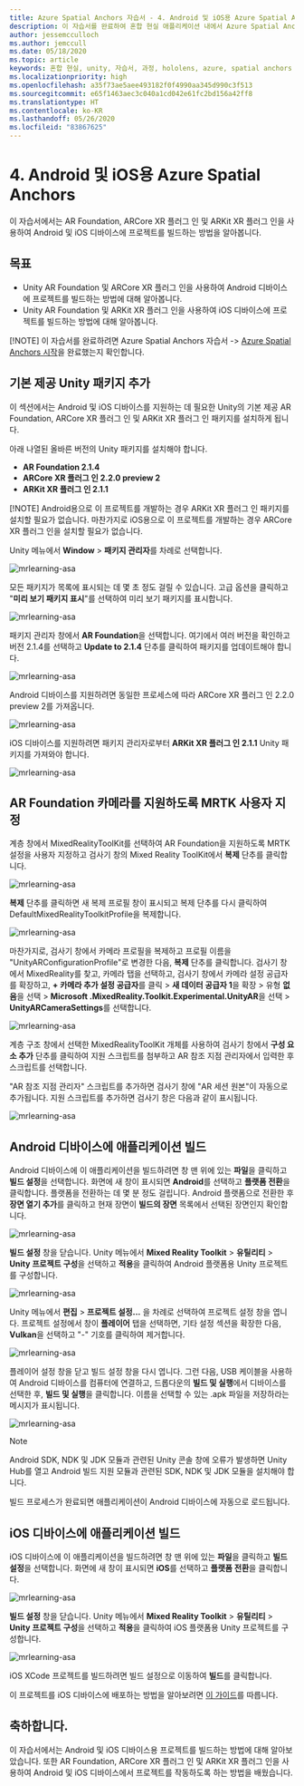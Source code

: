 ```yaml
---
title: Azure Spatial Anchors 자습서 - 4. Android 및 iOS용 Azure Spatial Anchors
description: 이 자습서를 완료하여 혼합 현실 애플리케이션 내에서 Azure Spatial Anchors를 구현하는 방법을 알아봅니다.
author: jessemcculloch
ms.author: jemccull
ms.date: 05/18/2020
ms.topic: article
keywords: 혼합 현실, unity, 자습서, 과정, hololens, azure, spatial anchors
ms.localizationpriority: high
ms.openlocfilehash: a35f73ae5aee493182f0f4990aa345d990c3f513
ms.sourcegitcommit: e65f1463aec3c040a1cd042e61fc2bd156a42ff8
ms.translationtype: HT
ms.contentlocale: ko-KR
ms.lasthandoff: 05/26/2020
ms.locfileid: "83867625"
---
```

# <a name="4-azure-spatial-anchors-for-android-and-ios"></a>4. Android 및 iOS용 Azure Spatial Anchors

이 자습서에서는 AR Foundation, ARCore XR 플러그 인 및 ARKit XR 플러그 인을 사용하여 Android 및 iOS 디바이스에 프로젝트를 빌드하는 방법을 알아봅니다.

## <a name="objectives"></a>목표

* Unity AR Foundation 및 ARCore XR 플러그 인을 사용하여 Android 디바이스에 프로젝트를 빌드하는 방법에 대해 알아봅니다.
* Unity AR Foundation 및 ARKit XR 플러그 인을 사용하여 iOS 디바이스에 프로젝트를 빌드하는 방법에 대해 알아봅니다.

[!NOTE] 이 자습서를 완료하려면 Azure Spatial Anchors 자습서 -> [Azure Spatial Anchors 시작](mrlearning-asa-ch1.md)을 완료했는지 확인합니다.

## <a name="adding-inbuilt-unity-packages"></a>기본 제공 Unity 패키지 추가

이 섹션에서는 Android 및 iOS 디바이스를 지원하는 데 필요한 Unity의 기본 제공 AR Foundation, ARCore XR 플러그 인 및 ARKit XR 플러그 인 패키지를 설치하게 됩니다.

아래 나열된 올바른 버전의 Unity 패키지를 설치해야 합니다.

* **AR Foundation 2.1.4**
* **ARCore XR 플러그 인 2.2.0 preview 2**
* **ARKit XR 플러그 인 2.1.1**

[!NOTE] Android용으로 이 프로젝트를 개발하는 경우 ARKit XR 플러그 인 패키지를 설치할 필요가 없습니다. 마찬가지로 iOS용으로 이 프로젝트를 개발하는 경우 ARCore XR 플러그 인을 설치할 필요가 없습니다.

Unity 메뉴에서 **Window** > **패키지 관리자**를 차례로 선택합니다.

![mrlearning-asa](images/mrlearning-asa/tutorial4-section1-step1-1.png)

모든 패키지가 목록에 표시되는 데 몇 초 정도 걸릴 수 있습니다. 고급 옵션을 클릭하고 "**미리 보기 패키지 표시**"를 선택하여 미리 보기 패키지를 표시합니다.

![mrlearning-asa](images/mrlearning-asa/tutorial4-section1-step1-2.png)

패키지 관리자 창에서 **AR Foundation**을 선택합니다. 여기에서 여러 버전을 확인하고 버전 2.1.4를 선택하고 **Update to 2.1.4** 단추를 클릭하여 패키지를 업데이트해야 합니다.

![mrlearning-asa](images/mrlearning-asa/tutorial4-section1-step1-3.png)

Android 디바이스를 지원하려면 동일한 프로세스에 따라 ARCore XR 플러그 인 2.2.0 preview 2를 가져옵니다.

![mrlearning-asa](images/mrlearning-asa/tutorial4-section1-step1-4.png)

iOS 디바이스를 지원하려면 패키지 관리자로부터 **ARKit XR 플러그 인 2.1.1** Unity 패키지를 가져와야 합니다.

![mrlearning-asa](images/mrlearning-asa/tutorial4-section1-step1-5.png)

## <a name="customize-mrtk-to-support-ar-foundation-camera"></a>AR Foundation 카메라를 지원하도록 MRTK 사용자 지정

계층 창에서 MixedRealityToolKit를 선택하여 AR Foundation을 지원하도록 MRTK 설정을 사용자 지정하고 검사기 창의 Mixed Reality ToolKit에서 **복제** 단추를 클릭합니다.

![mrlearning-asa](images/mrlearning-asa/tutorial4-section2-step1-1.png)

**복제** 단추를 클릭하면 새 복제 프로필 창이 표시되고 복제 단추를 다시 클릭하여 DefaultMixedRealityToolkitProfile을 복제합니다.

![mrlearning-asa](images/mrlearning-asa/tutorial4-section2-step1-2.png)

마찬가지로, 검사기 창에서 카메라 프로필을 복제하고 프로필 이름을 "UnityARConfigurationProfile"로 변경한 다음, **복제** 단추를 클릭합니다. 검사기 창에서 MixedReality를 찾고, 카메라 탭을 선택하고, 검사기 창에서 카메라 설정 공급자를 확장하고, **+ 카메라 추가 설정 공급자**를 클릭 > **새 데이터 공급자 1**을 확장 > 유형 **없음**을 선택 > **Microsoft .MixedReality.Toolkit.Experimental.UnityAR**을 선택 > **UnityARCameraSettings**를 선택합니다.


![mrlearning-asa](images/mrlearning-asa/tutorial4-section2-step1-3.png)

계층 구조 창에서 선택한 MixedRealityToolKit 개체를 사용하여 검사기 창에서 **구성 요소 추가** 단추를 클릭하여 지원 스크립트를 첨부하고 AR 참조 지점 관리자에서 입력한 후 스크립트를 선택합니다.

"AR 참조 지점 관리자" 스크립트를 추가하면 검사기 창에 "AR 세션 원본"이 자동으로 추가됩니다. 지원 스크립트를 추가하면 검사기 창은 다음과 같이 표시됩니다.

![mrlearning-asa](images/mrlearning-asa/tutorial4-section2-step1-4.png)

## <a name="build-application-to-android-device"></a>Android 디바이스에 애플리케이션 빌드

Android 디바이스에 이 애플리케이션을 빌드하려면 창 맨 위에 있는 **파일**을 클릭하고 **빌드 설정**을 선택합니다. 화면에 새 창이 표시되면 **Android**를 선택하고 **플랫폼 전환**을 클릭합니다. 플랫폼을 전환하는 데 몇 분 정도 걸립니다. Android 플랫폼으로 전환한 후 **장면 열기 추가**를 클릭하고 현재 장면이 **빌드의 장면** 목록에서 선택된 장면인지 확인합니다.

![mrlearning-asa](images/mrlearning-asa/tutorial4-section3-step1-1.png)

**빌드 설정** 창을 닫습니다. Unity 메뉴에서 **Mixed Reality Toolkit** > **유틸리티** > **Unity 프로젝트 구성**을 선택하고 **적용**을 클릭하여 Android 플랫폼용 Unity 프로젝트를 구성합니다.

![mrlearning-asa](images/mrlearning-asa/tutorial4-section3-step1-2.png)

Unity 메뉴에서 **편집** > **프로젝트 설정...** 을 차례로 선택하여 프로젝트 설정 창을 엽니다. 프로젝트 설정에서 창이 **플레이어** 탭을 선택하면, 기타 설정 섹션을 확장한 다음, **Vulkan**을 선택하고 "-" 기호를 클릭하여 제거합니다.

![mrlearning-asa](images/mrlearning-asa/tutorial4-section3-step1-3.png)

플레이어 설정 창을 닫고 빌드 설정 창을 다시 엽니다. 그런 다음, USB 케이블을 사용하여 Android 디바이스를 컴퓨터에 연결하고, 드롭다운의 **빌드 및 실행**에서 디바이스를 선택한 후, **빌드 및 실행**을 클릭합니다. 이름을 선택할 수 있는 .apk 파일을 저장하라는 메시지가 표시됩니다.

![mrlearning-asa](images/mrlearning-asa/tutorial4-section3-step1-4.png)

> [!NOTE]
> Android SDK, NDK 및 JDK 모듈과 관련된 Unity 콘솔 창에 오류가 발생하면 Unity Hub를 열고 Android 빌드 지원 모듈과 관련된 SDK, NDK 및 JDK 모듈을 설치해야 합니다.

빌드 프로세스가 완료되면 애플리케이션이 Android 디바이스에 자동으로 로드됩니다.

## <a name="build-application-to-ios-device"></a>iOS 디바이스에 애플리케이션 빌드

iOS 디바이스에 이 애플리케이션을 빌드하려면 창 맨 위에 있는 **파일**을 클릭하고 **빌드 설정**을 선택합니다. 화면에 새 창이 표시되면 **iOS**를 선택하고 **플랫폼 전환**을 클릭합니다.

![mrlearning-asa](images/mrlearning-asa/tutorial4-section4-step1-1.png)

**빌드 설정** 창을 닫습니다. Unity 메뉴에서 **Mixed Reality Toolkit** > **유틸리티** > **Unity 프로젝트 구성**을 선택하고 **적용**을 클릭하여 iOS 플랫폼용 Unity 프로젝트를 구성합니다.

![mrlearning-asa](images/mrlearning-asa/tutorial4-section4-step1-2.png)

iOS XCode 프로젝트를 빌드하려면 빌드 설정으로 이동하여 **빌드**를 클릭합니다.

이 프로젝트를 iOS 디바이스에 배포하는 방법을 알아보려면 [이 가이드](https://docs.microsoft.com/azure/spatial-anchors/quickstarts/get-started-unity-ios#export-the-xcode-project)를 따릅니다.

## <a name="congratulations"></a>축하합니다.

이 자습서에서는 Android 및 iOS 디바이스용 프로젝트를 빌드하는 방법에 대해 알아보았습니다. 또한 AR Foundation, ARCore XR 플러그 인 및 ARKit XR 플러그 인을 사용하여 Android 및 iOS 디바이스에서 프로젝트를 작동하도록 하는 방법을 배웠습니다.